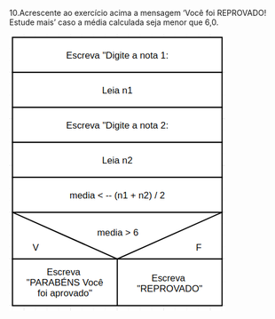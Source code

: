 
10.Acrescente ao exercício acima a mensagem ‘Você foi REPROVADO! Estude mais’ caso a média calculada seja menor que 6,0.

![](https://github.com/Yxav/proglogic/blob/apnp/exercicios-2/10/10.png#image) 


